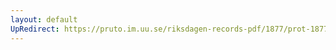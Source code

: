 ```yaml
---
layout: default
UpRedirect: https://pruto.im.uu.se/riksdagen-records-pdf/1877/prot-1877--ak--039/prot-1877--ak--039_000.pdf
---
```

